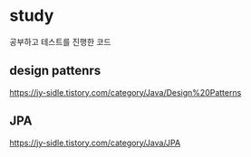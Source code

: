 # study
공부하고 테스트를 진행한 코드

## design pattenrs

https://jy-sidle.tistory.com/category/Java/Design%20Patterns

## JPA

https://jy-sidle.tistory.com/category/Java/JPA
